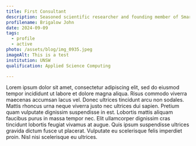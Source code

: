```yaml
---
title: First Consultant
description: Seasoned scientific researcher and founding member of SmartPalaeo
profilename: Brigalow John 
date: 2024-09-09
tags:
  - profile
  - active
photo: /assets/blog/img_0935.jpeg
imageAlt: This is a test
institution: UNSW
qualification: Applied Science Computing

---
```


Lorem ipsum dolor sit amet, consectetur adipiscing elit, sed do eiusmod tempor incididunt ut labore et dolore magna aliqua. Risus commodo viverra maecenas accumsan lacus vel. Donec ultrices tincidunt arcu non sodales. Mattis rhoncus urna neque viverra justo nec ultrices dui sapien. Pretium quam vulputate dignissim suspendisse in est. Lobortis mattis aliquam faucibus purus in massa tempor nec. Elit ullamcorper dignissim cras tincidunt lobortis feugiat vivamus at augue. Quis ipsum suspendisse ultrices gravida dictum fusce ut placerat. Vulputate eu scelerisque felis imperdiet proin. Nisl nisi scelerisque eu ultrices.
